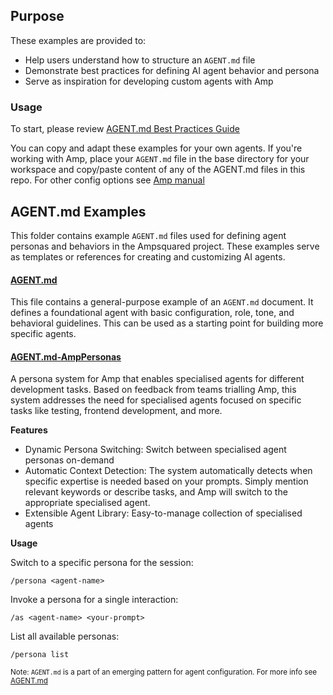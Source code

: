 ## Purpose

These examples are provided to:

- Help users understand how to structure an `AGENT.md` file  
- Demonstrate best practices for defining AI agent behavior and persona  
- Serve as inspiration for developing custom agents with Amp  

### Usage

To start, please review [AGENT.md Best Practices Guide](../Guides/AGENT.md_Best_Practices.md)


You can copy and adapt these examples for your own agents. If you're working with Amp, place your `AGENT.md` file in the base directory for your workspace and copy/paste content of any of the AGENT.md files in this repo. For other config options see [Amp manual](https://ampcode.com/manual#AGENT.md)

## AGENT.md Examples

This folder contains example `AGENT.md` files used for defining agent personas and behaviors in the Ampsquared project. These examples serve as templates or references for creating and customizing AI agents.


#### [AGENT.md](AGENT.md)
This file contains a general-purpose example of an `AGENT.md` document. It defines a foundational agent with basic configuration, role, tone, and behavioral guidelines. This can be used as a starting point for building more specific agents.

#### [AGENT.md-AmpPersonas](AGENT.md-AmpPersonas)
A persona system for Amp that enables specialised agents for different development tasks.
Based on feedback from teams trialling Amp, this system addresses the need for specialised agents focused on specific tasks like testing, frontend development, and more.

**Features**

- Dynamic Persona Switching: Switch between specialised agent personas on-demand  
- Automatic Context Detection: The system automatically detects when specific expertise is needed based on your prompts. Simply mention relevant keywords or describe tasks, and Amp will switch to the appropriate specialised agent.
- Extensible Agent Library: Easy-to-manage collection of specialised agents  

**Usage**

Switch to a specific persona for the session:

`/persona <agent-name>`

Invoke a persona for a single interaction:

`/as <agent-name> <your-prompt>`

List all available personas:

`/persona list`



<sub>Note: `AGENT.md` is a part of an emerging pattern for agent configuration. For more info see [AGENT.md](https://ampcode.com/AGENT.md)  

